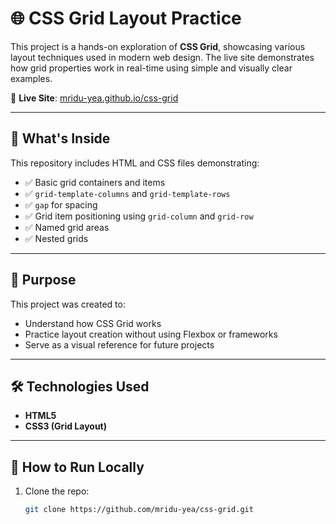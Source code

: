 # 🌐 CSS Grid Layout Practice

This project is a hands-on exploration of **CSS Grid**, showcasing various layout techniques used in modern web design. The live site demonstrates how grid properties work in real-time using simple and visually clear examples.

🔗 **Live Site**: [mridu-yea.github.io/css-grid](https://mridu-yea.github.io/css-grid/)

---

## 📁 What's Inside

This repository includes HTML and CSS files demonstrating:

- ✅ Basic grid containers and items  
- ✅ `grid-template-columns` and `grid-template-rows`  
- ✅ `gap` for spacing  
- ✅ Grid item positioning using `grid-column` and `grid-row`  
- ✅ Named grid areas  
- ✅ Nested grids

---

## 🧠 Purpose

This project was created to:
- Understand how CSS Grid works
- Practice layout creation without using Flexbox or frameworks
- Serve as a visual reference for future projects

---

## 🛠 Technologies Used

- **HTML5**
- **CSS3 (Grid Layout)**

---

## 🚀 How to Run Locally

1. Clone the repo:
   ```bash
   git clone https://github.com/mridu-yea/css-grid.git

